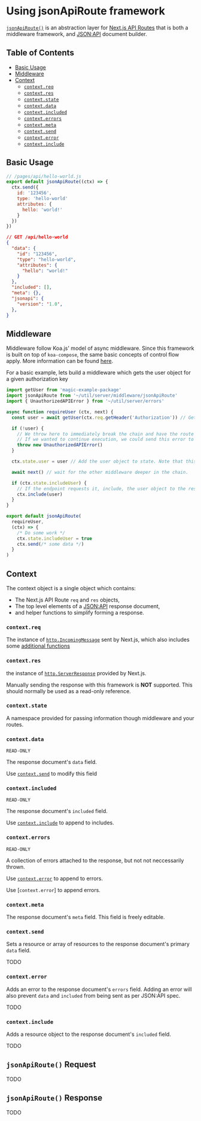 # Using jsonApiRoute framework

[`jsonApiRoute()`][json-api-route] is an abstraction layer for [Next.js API Routes][njs-api-route] that is both a middleware framework, and [JSON:API][json-api] document builder.

<!-- START doctoc generated TOC please keep comment here to allow auto update -->
<!-- DON'T EDIT THIS SECTION, INSTEAD RE-RUN doctoc TO UPDATE -->
## Table of Contents

- [Basic Usage](#basic-usage)
- [Middleware](#middleware)
- [Context](#context)
  - [`context.req`](#contextreq)
  - [`context.res`](#contextres)
  - [`context.state`](#contextstate)
  - [`context.data`](#contextdata)
  - [`context.included`](#contextincluded)
  - [`context.errors`](#contexterrors)
  - [`context.meta`](#contextmeta)
  - [`context.send`](#contextsend)
  - [`context.error`](#contexterror)
  - [`context.include`](#contextinclude)

<!-- END doctoc generated TOC please keep comment here to allow auto update -->


## Basic Usage

``` js
// /pages/api/hello-world.js
export default jsonApiRoute((ctx) => {
  ctx.send({
    id: '123456',
    type: 'hello-world'
    attributes: {
      hello: 'world!'
    }
  })
})
```

```JSON
// GET /api/hello-world
{
  "data": {
    "id": "123456",
    "type": "hello-world",
    "attributes": {
      "hello": "world!"
    }
  },
  "included": [],
  "meta": {},
  "jsonapi": {
    "version": '1.0',
  },
}
```


## Middleware

Middleware follow Koa.js' model of async middleware. Since this framework is built on top of `koa-compose`, the same basic concepts of control flow apply. More information can be found [here][koa-cascading].

For a basic example, lets build a middleware which gets the user object for a given authorization key

``` js
import getUser from 'magic-example-package'
import jsonApiRoute from '~/util/server/middleware/jsonApiRoute'
import { UnauthorizedAPIError } from '~/util/server/errors'

async function requireUser (ctx, next) {
  const user = await getUser(ctx.req.getHeader('Authorization')) // Gets the user matching the given auth token.

  if (!user) {
    // We throw here to immediately break the chain and have the route framework respond with the error.
    // If we wanted to continue execution, we could send this error to ctx.error(error) instead of throwing.
    throw new UnauthorizedAPIError()
  }

  ctx.state.user = user // Add the user object to state. Note that this does NOT mean it will be sent with the response.

  await next() // wait for the other middleware deeper in the chain.

  if (ctx.state.includeUser) {
    // If the endpoint requests it, include, the user object to the response.
    ctx.include(user)
  }
}

export default jsonApiRoute(
  requireUser,
  (ctx) => {
    /* Do some work */
    ctx.state.includeUser = true
    ctx.send(/* some data */)
  }
)
```





## Context

The context object is a single object which contains:
* The Next.js API Route `req` and `res` objects,
* The top level elements of a [JSON:API][json-api] response document,
* and helper functions to simplify forming a response.

### `context.req`

The instance of [`http.IncomingMessage`][http-incoming-message] sent by Next.js, which also includes some [additional functions](#jsonapirouterequest)



### `context.res`

the instance of [`http.ServerResponse`][http-server-response] provided by Next.js.

Manually sending the response with this framework is **NOT** supported. This should normally be used as a read-only reference.



### `context.state`

A namespace provided for passing information though middleware and your routes.



### `context.data`

`READ-ONLY`

The response document's `data` field.

Use [`context.send`](#contextsend) to modify this field



### `context.included`

`READ-ONLY`

The response document's `included` field.

Use [`context.include`](#contextinclude) to append to includes.



### `context.errors`

`READ-ONLY`

A collection of errors attached to the response, but not not neccessarily thrown.

Use [`context.error`](#contexterror) to append to errors.

Use [`context.error`] to append errors.



### `context.meta`

The response document's `meta` field. This field is freely editable.



### `context.send`

Sets a resource or array of resources to the response document's primary `data` field.

TODO

### `context.error`

Adds an error to the response document's `errors` field. Adding an error will also prevent `data` and `included` from being sent as per JSON:API spec.

TODO

### `context.include`

Adds a resource object to the response document's `included` field.

TODO


## `jsonApiRoute()` Request

TODO

## `jsonApiRoute()` Response

TODO










[json-api]: https://jsonapi.org/format/
[json-api-route]: ../src/util/server/middleware/jsonApiRoute.js
[njs-api-route]: https://nextjs.org/docs/api-routes/introduction
[njs-req-helpers]: https://nextjs.org/docs/api-routes/api-middlewares
[koa-cascading]: https://koajs.com/#cascading
[http-incoming-message]: https://nodejs.org/api/http.html#http_class_http_incomingmessage
[http-server-response]: https://nodejs.org/api/http.html#http_class_http_serverresponse
